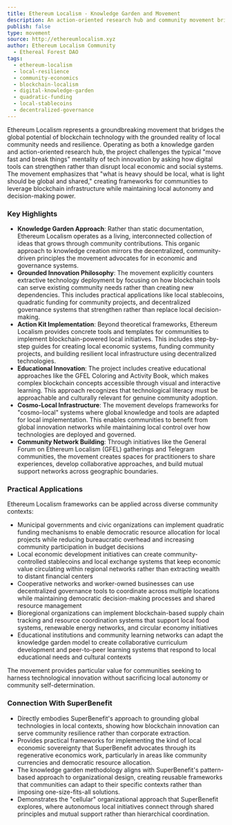 ```yaml
---
title: Ethereum Localism - Knowledge Garden and Movement
description: An action-oriented research hub and community movement bridging digital blockchain innovation with real-world local impact through community-driven initiatives, tools, and educational resources that ground global technologies in local contexts.
publish: false
type: movement
source: http://ethereumlocalism.xyz
author: Ethereum Localism Community
  - Ethereal Forest DAO
tags:
  - ethereum-localism
  - local-resilience
  - community-economics
  - blockchain-localism
  - digital-knowledge-garden
  - quadratic-funding
  - local-stablecoins
  - decentralized-governance
---
```


Ethereum Localism represents a groundbreaking movement that bridges the global potential of blockchain technology with the grounded reality of local community needs and resilience. Operating as both a knowledge garden and action-oriented research hub, the project challenges the typical "move fast and break things" mentality of tech innovation by asking how digital tools can strengthen rather than disrupt local economic and social systems. The movement emphasizes that "what is heavy should be local, what is light should be global and shared," creating frameworks for communities to leverage blockchain infrastructure while maintaining local autonomy and decision-making power.

### Key Highlights
- **Knowledge Garden Approach**: Rather than static documentation, Ethereum Localism operates as a living, interconnected collection of ideas that grows through community contributions. This organic approach to knowledge creation mirrors the decentralized, community-driven principles the movement advocates for in economic and governance systems.
- **Grounded Innovation Philosophy**: The movement explicitly counters extractive technology deployment by focusing on how blockchain tools can serve existing community needs rather than creating new dependencies. This includes practical applications like local stablecoins, quadratic funding for community projects, and decentralized governance systems that strengthen rather than replace local decision-making.
- **Action Kit Implementation**: Beyond theoretical frameworks, Ethereum Localism provides concrete tools and templates for communities to implement blockchain-powered local initiatives. This includes step-by-step guides for creating local economic systems, funding community projects, and building resilient local infrastructure using decentralized technologies.
- **Educational Innovation**: The project includes creative educational approaches like the GFEL Coloring and Activity Book, which makes complex blockchain concepts accessible through visual and interactive learning. This approach recognizes that technological literacy must be approachable and culturally relevant for genuine community adoption.
- **Cosmo-Local Infrastructure**: The movement develops frameworks for "cosmo-local" systems where global knowledge and tools are adapted for local implementation. This enables communities to benefit from global innovation networks while maintaining local control over how technologies are deployed and governed.
- **Community Network Building**: Through initiatives like the General Forum on Ethereum Localism (GFEL) gatherings and Telegram communities, the movement creates spaces for practitioners to share experiences, develop collaborative approaches, and build mutual support networks across geographic boundaries.

### Practical Applications

Ethereum Localism frameworks can be applied across diverse community contexts:

- Municipal governments and civic organizations can implement quadratic funding mechanisms to enable democratic resource allocation for local projects while reducing bureaucratic overhead and increasing community participation in budget decisions
- Local economic development initiatives can create community-controlled stablecoins and local exchange systems that keep economic value circulating within regional networks rather than extracting wealth to distant financial centers
- Cooperative networks and worker-owned businesses can use decentralized governance tools to coordinate across multiple locations while maintaining democratic decision-making processes and shared resource management
- Bioregional organizations can implement blockchain-based supply chain tracking and resource coordination systems that support local food systems, renewable energy networks, and circular economy initiatives
- Educational institutions and community learning networks can adapt the knowledge garden model to create collaborative curriculum development and peer-to-peer learning systems that respond to local educational needs and cultural contexts

The movement provides particular value for communities seeking to harness technological innovation without sacrificing local autonomy or community self-determination.

### Connection With SuperBenefit

- Directly embodies SuperBenefit's approach to grounding global technologies in local contexts, showing how blockchain innovation can serve community resilience rather than corporate extraction.
- Provides practical frameworks for implementing the kind of local economic sovereignty that SuperBenefit advocates through its regenerative economics work, particularly in areas like community currencies and democratic resource allocation.
- The knowledge garden methodology aligns with SuperBenefit's pattern-based approach to organizational design, creating reusable frameworks that communities can adapt to their specific contexts rather than imposing one-size-fits-all solutions.
- Demonstrates the "cellular" organizational approach that SuperBenefit explores, where autonomous local initiatives connect through shared principles and mutual support rather than hierarchical coordination.